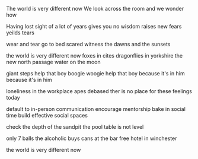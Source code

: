 The world is very different now
We look across the room 
and we wonder how

Having lost sight of a lot of years
gives you no wisdom
raises new fears
yeilds tears

wear and tear 
go to bed scared
witness the dawns
and the sunsets

the world is very different now
foxes in cites
dragonflies in yorkshire
the new north passage
water on the moon 

giant steps
help that boy boogie woogie
help that boy
because it's in him
because it's in 
him

loneliness in the workplace
apes debased
ther is no place
for these feelings today


default to in-person communication
encourage mentorship
bake in social time
build effective social spaces


check the depth of the sandpit
the pool table
is not level

only 7 balls
the alcoholic buys cans at the bar
free hotel in winchester

the world is very different now

